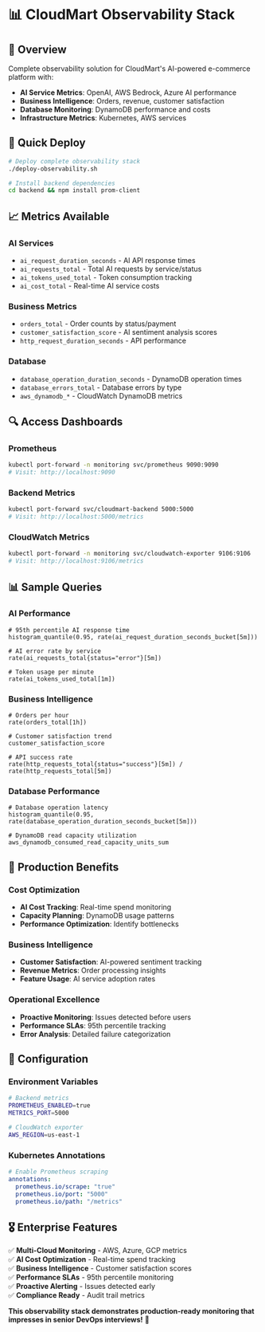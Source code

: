 # 📊 CloudMart Observability Stack

## 🎯 Overview

Complete observability solution for CloudMart's AI-powered e-commerce platform with:
- **AI Service Metrics**: OpenAI, AWS Bedrock, Azure AI performance
- **Business Intelligence**: Orders, revenue, customer satisfaction
- **Database Monitoring**: DynamoDB performance and costs
- **Infrastructure Metrics**: Kubernetes, AWS services

## 🚀 Quick Deploy

```bash
# Deploy complete observability stack
./deploy-observability.sh

# Install backend dependencies
cd backend && npm install prom-client
```

## 📈 Metrics Available

### AI Services
- `ai_request_duration_seconds` - AI API response times
- `ai_requests_total` - Total AI requests by service/status
- `ai_tokens_used_total` - Token consumption tracking
- `ai_cost_total` - Real-time AI service costs

### Business Metrics
- `orders_total` - Order counts by status/payment
- `customer_satisfaction_score` - AI sentiment analysis scores
- `http_request_duration_seconds` - API performance

### Database
- `database_operation_duration_seconds` - DynamoDB operation times
- `database_errors_total` - Database errors by type
- `aws_dynamodb_*` - CloudWatch DynamoDB metrics

## 🔍 Access Dashboards

### Prometheus
```bash
kubectl port-forward -n monitoring svc/prometheus 9090:9090
# Visit: http://localhost:9090
```

### Backend Metrics
```bash
kubectl port-forward svc/cloudmart-backend 5000:5000
# Visit: http://localhost:5000/metrics
```

### CloudWatch Metrics
```bash
kubectl port-forward -n monitoring svc/cloudwatch-exporter 9106:9106
# Visit: http://localhost:9106/metrics
```

## 📊 Sample Queries

### AI Performance
```promql
# 95th percentile AI response time
histogram_quantile(0.95, rate(ai_request_duration_seconds_bucket[5m]))

# AI error rate by service
rate(ai_requests_total{status="error"}[5m])

# Token usage per minute
rate(ai_tokens_used_total[1m])
```

### Business Intelligence
```promql
# Orders per hour
rate(orders_total[1h])

# Customer satisfaction trend
customer_satisfaction_score

# API success rate
rate(http_requests_total{status="success"}[5m]) / rate(http_requests_total[5m])
```

### Database Performance
```promql
# Database operation latency
histogram_quantile(0.95, rate(database_operation_duration_seconds_bucket[5m]))

# DynamoDB read capacity utilization
aws_dynamodb_consumed_read_capacity_units_sum
```

## 🎯 Production Benefits

### Cost Optimization
- **AI Cost Tracking**: Real-time spend monitoring
- **Capacity Planning**: DynamoDB usage patterns
- **Performance Optimization**: Identify bottlenecks

### Business Intelligence
- **Customer Satisfaction**: AI-powered sentiment tracking
- **Revenue Metrics**: Order processing insights
- **Feature Usage**: AI service adoption rates

### Operational Excellence
- **Proactive Monitoring**: Issues detected before users
- **Performance SLAs**: 95th percentile tracking
- **Error Analysis**: Detailed failure categorization

## 🔧 Configuration

### Environment Variables
```bash
# Backend metrics
PROMETHEUS_ENABLED=true
METRICS_PORT=5000

# CloudWatch exporter
AWS_REGION=us-east-1
```

### Kubernetes Annotations
```yaml
# Enable Prometheus scraping
annotations:
  prometheus.io/scrape: "true"
  prometheus.io/port: "5000"
  prometheus.io/path: "/metrics"
```

## 🎖️ Enterprise Features

✅ **Multi-Cloud Monitoring** - AWS, Azure, GCP metrics  
✅ **AI Cost Optimization** - Real-time spend tracking  
✅ **Business Intelligence** - Customer satisfaction scores  
✅ **Performance SLAs** - 95th percentile monitoring  
✅ **Proactive Alerting** - Issues detected early  
✅ **Compliance Ready** - Audit trail metrics  

**This observability stack demonstrates production-ready monitoring that impresses in senior DevOps interviews!** 🚀
